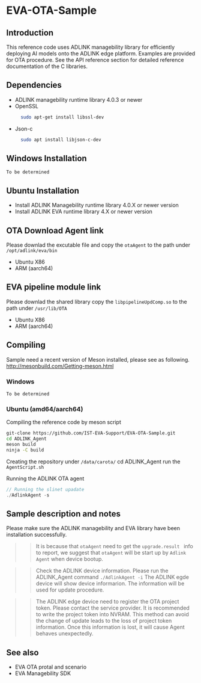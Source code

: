 # EVA-OTA-Sample

## Introduction 
 
This reference code uses ADLINK managebility library for efficiently deploying AI models onto the ADLINK edge platform.
Examples are provided for OTA procedure. See the API reference section for detailed reference documentation of the C libraries. <h2>
  
## Dependencies 
* ADLINK managebility runtime library 4.0.3 or newer
* OpenSSL
  ```bash
    sudo apt-get install libssl-dev
  ```
* Json-c
  ```bash
    sudo apt install libjson-c-dev
  ```
<h2>

## Windows Installation
   `To be determined `

## Ubuntu Installation
* Install ADLINK Managebility runtime library 4.0.X or newer version
* Install ADLINK EVA runtime library 4.X or newer version
  
## OTA Download Agent link
Please downlad the excutable file and copy the `otaAgent` to the path under `/opt/adlink/eva/bin`
* Ubuntu X86
* ARM (aarch64)
 
## EVA pipeline module link
Please downlad the shared library copy the `libpipelineUpdComp.so` to the path under `/usr/lib/OTA`
* Ubuntu X86
* ARM (aarch64)
  
## Compiling
  Sample need a recent version of Meson installed, please see as following.
    http://mesonbuild.com/Getting-meson.html
  
### Windows
  `To be determined `

### Ubuntu (amd64/aarch64)
Compiling the reference code by meson script
```bash
git-clone https://github.com/IST-EVA-Support/EVA-OTA-Sample.git
cd ADLINK_Agent
meson build
ninja -C build
```
Creating the repository under `/data/carota/`
cd ADLINK_Agent
run the `AgentScript.sh` 
 
Running the ADLINK OTA agent

 ```c
 // Running the slinet upadate
./AdlinkAgent -s
```
   
<h2>

## Sample description and notes
Please make sure the ADLINK managebility and EVA library have been installation successfully.
>> It is because that `otaAgent` need to get the `upgrade.result ` info to report,
we suggest that `otaAgent` will be start up by `Adlink Agent`
when device bootup.  
 
>> Check the ADLINK device information.
Please run the ADLINK_Agent command 
`./AdlinkAgent -i`
  The ADLINK egde device will show device informarion. The information will be used for update procedure.
  
>> The ADLINK edge device need to register the OTA project token. Please contact the service provider.
It is recommended to write the project token into NVRAM. This method can avoid the
change of update leads to the loss of project token information. Once this information is lost, it will cause 
Agent behaves unexpectedly. <h2>


## See also
 
 * EVA OTA protal and scenario
 * EVA Managebility SDK

